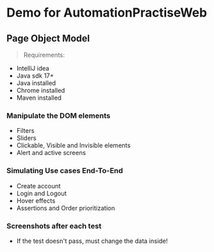 # Demo for AutomationPractiseWeb

## Page Object Model

> Requirements:
- IntelliJ idea
- Java sdk 17+
- Java installed
- Chrome installed
- Maven installed

### Manipulate the DOM elements
- Filters
- Sliders
- Clickable, Visible and Invisible elements
- Alert and active screens 

### Simulating Use cases End-To-End
- Create account
- Login and Logout
- Hover effects 
- Assertions and Order prioritization

### Screenshots after each test
- If the test doesn't pass, must change the data inside!

